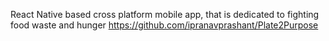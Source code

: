 React Native based cross platform mobile app, that is dedicated to fighting food waste and hunger https://github.com/ipranavprashant/Plate2Purpose
